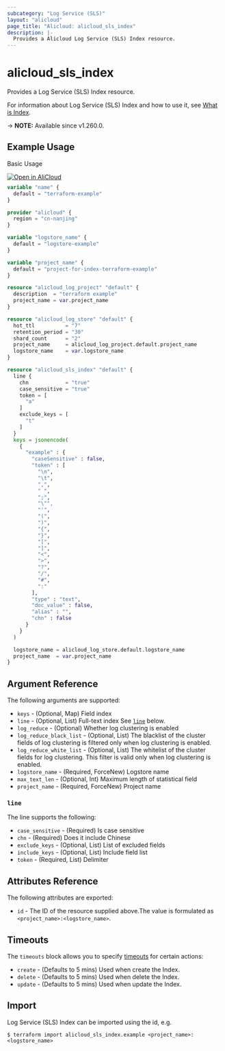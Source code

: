 ```yaml
---
subcategory: "Log Service (SLS)"
layout: "alicloud"
page_title: "Alicloud: alicloud_sls_index"
description: |-
  Provides a Alicloud Log Service (SLS) Index resource.
---
```


# alicloud_sls_index

Provides a Log Service (SLS) Index resource.



For information about Log Service (SLS) Index and how to use it, see [What is Index](https://next.api.alibabacloud.com/document/Sls/2020-12-30/CreateIndex).

-> **NOTE:** Available since v1.260.0.

## Example Usage

Basic Usage

<div style="display: block;margin-bottom: 40px;"><div class="oics-button" style="float: right;position: absolute;margin-bottom: 10px;">
  <a href="https://api.aliyun.com/terraform?resource=alicloud_sls_index&exampleId=e68b5aa6-d6b3-6332-9382-e22ad463e1716d0ef37d&activeTab=example&spm=docs.r.sls_index.0.e68b5aa6d6&intl_lang=EN_US" target="_blank">
    <img alt="Open in AliCloud" src="https://img.alicdn.com/imgextra/i1/O1CN01hjjqXv1uYUlY56FyX_!!6000000006049-55-tps-254-36.svg" style="max-height: 44px; max-width: 100%;">
  </a>
</div></div>

```terraform
variable "name" {
  default = "terraform-example"
}

provider "alicloud" {
  region = "cn-nanjing"
}

variable "logstore_name" {
  default = "logstore-example"
}

variable "project_name" {
  default = "project-for-index-terraform-example"
}

resource "alicloud_log_project" "default" {
  description  = "terraform example"
  project_name = var.project_name
}

resource "alicloud_log_store" "default" {
  hot_ttl          = "7"
  retention_period = "30"
  shard_count      = "2"
  project_name     = alicloud_log_project.default.project_name
  logstore_name    = var.logstore_name
}

resource "alicloud_sls_index" "default" {
  line {
    chn            = "true"
    case_sensitive = "true"
    token = [
      "a"
    ]
    exclude_keys = [
      "t"
    ]
  }
  keys = jsonencode(
    {
      "example" : {
        "caseSensitive" : false,
        "token" : [
          "\n",
          "\t",
          ",",
          " ",
          ";",
          "\"",
          "'",
          "(",
          ")",
          "{",
          "}",
          "[",
          "]",
          "<",
          ">",
          "?",
          "/",
          "#",
          ":"
        ],
        "type" : "text",
        "doc_value" : false,
        "alias" : "",
        "chn" : false
      }
    }
  )

  logstore_name = alicloud_log_store.default.logstore_name
  project_name  = var.project_name
}
```

## Argument Reference

The following arguments are supported:
* `keys` - (Optional, Map) Field index
* `line` - (Optional, List) Full-text index See [`line`](#line) below.
* `log_reduce` - (Optional) Whether log clustering is enabled
* `log_reduce_black_list` - (Optional, List) The blacklist of the cluster fields of log clustering is filtered only when log clustering is enabled.
* `log_reduce_white_list` - (Optional, List) The whitelist of the cluster fields for log clustering. This filter is valid only when log clustering is enabled.
* `logstore_name` - (Required, ForceNew) Logstore name
* `max_text_len` - (Optional, Int) Maximum length of statistical field
* `project_name` - (Required, ForceNew) Project name

### `line`

The line supports the following:
* `case_sensitive` - (Required) Is case sensitive
* `chn` - (Required) Does it include Chinese
* `exclude_keys` - (Optional, List) List of excluded fields
* `include_keys` - (Optional, List) Include field list
* `token` - (Required, List) Delimiter

## Attributes Reference

The following attributes are exported:
* `id` - The ID of the resource supplied above.The value is formulated as `<project_name>:<logstore_name>`.

## Timeouts

The `timeouts` block allows you to specify [timeouts](https://developer.hashicorp.com/terraform/language/resources/syntax#operation-timeouts) for certain actions:
* `create` - (Defaults to 5 mins) Used when create the Index.
* `delete` - (Defaults to 5 mins) Used when delete the Index.
* `update` - (Defaults to 5 mins) Used when update the Index.

## Import

Log Service (SLS) Index can be imported using the id, e.g.

```shell
$ terraform import alicloud_sls_index.example <project_name>:<logstore_name>
```
